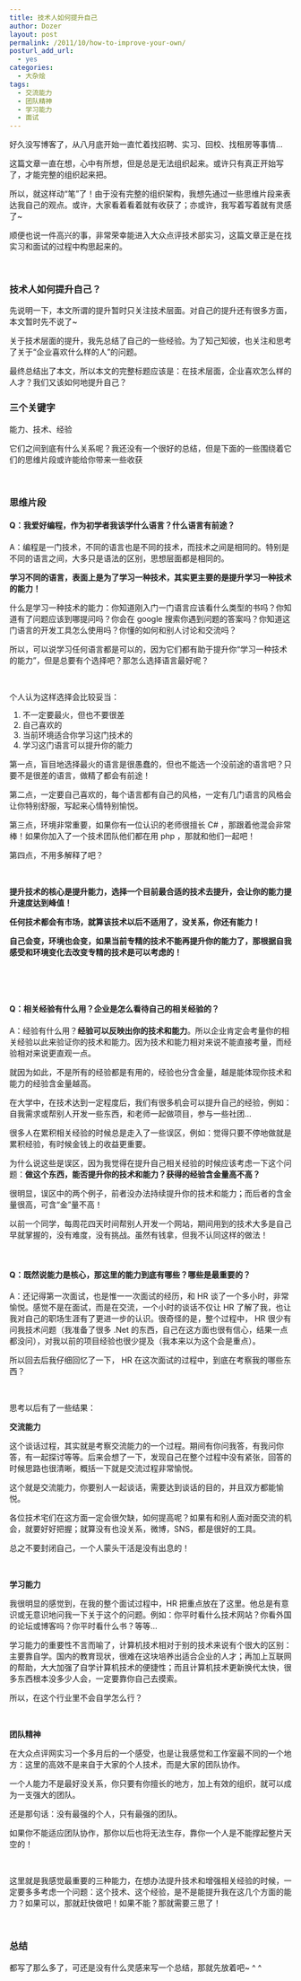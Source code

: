 ```yaml
---
title: 技术人如何提升自己
author: Dozer
layout: post
permalink: /2011/10/how-to-improve-your-own/
posturl_add_url:
  - yes
categories:
  - 大杂烩
tags:
  - 交流能力
  - 团队精神
  - 学习能力
  - 面试
---
```


好久没写博客了，从八月底开始一直忙着找招聘、实习、回校、找租房等事情…

这篇文章一直在想，心中有所想，但是总是无法组织起来。或许只有真正开始写了，才能完整的组织起来把。

所以，就这样动“笔”了！由于没有完整的组织架构，我想先通过一些思维片段来表达我自己的观点。或许，大家看着看着就有收获了；亦或许，我写着写着就有灵感了~

顺便也说一件高兴的事，非常荣幸能进入大众点评技术部实习，这篇文章正是在找实习和面试的过程中构思起来的。

&nbsp;

### <span id="i">技术人如何提升自己？</span>

先说明一下，本文所谓的提升暂时只关注技术层面。对自己的提升还有很多方面，本文暂时先不说了~

关于技术层面的提升，我先总结了自己的一些经验。为了知己知彼，也关注和思考了关于“企业喜欢什么样的人”的问题。

最终总结出了本文，所以本文的完整标题应该是：在技术层面，企业喜欢怎么样的人才？我们又该如何地提升自己？

<!--more-->

### <span id="i-2">三个关键字</span>

能力、技术、经验

它们之间到底有什么关系呢？我还没有一个很好的总结，但是下面的一些围绕着它们的思维片段或许能给你带来一些收获

&nbsp;

### <span id="i-3">思维片段</span>

#### <span id="Q"><strong>Q：我爱好编程，作为初学者我该学什么语言？什么语言有前途？</strong></span>

A：编程是一门技术，不同的语言也是不同的技术，而技术之间是相同的。特别是不同的语言之间，大多只是语法的区别，思想层面都是相同的。

**学习不同的语言，表面上是为了学习一种技术，其实更主要的是提升学习一种技术的能力！**

什么是学习一种技术的能力：你知道刚入门一门语言应该看什么类型的书吗？你知道有了问题应该到哪提问吗？你会在 google 搜索你遇到问题的答案吗？你知道这门语言的开发工具怎么使用吗？你懂的如何和别人讨论和交流吗？

所以，可以说学习任何语言都是可以的，因为它们都有助于提升你“学习一种技术的能力”，但是总要有个选择吧？那怎么选择语言最好呢？

&nbsp;

个人认为这样选择会比较妥当：

1.  <span class="Apple-style-span" style="line-height: 18px;">不一定要最火，但也不要很差</span>
2.  <span class="Apple-style-span" style="line-height: 18px;">自己喜欢的</span>
3.  <span class="Apple-style-span" style="line-height: 18px;">当前环境适合你学习这门技术的</span>
4.  <span class="Apple-style-span" style="line-height: 18px;">学习这门语言可以提升你的能力</span>

第一点，盲目地选择最火的语言是很愚蠢的，但也不能选一个没前途的语言吧？只要不是很差的语言，做精了都会有前途！

第二点，一定要自己喜欢的，每个语言都有自己的风格，一定有几门语言的风格会让你特别舒服，写起来心情特别愉悦。

第三点，环境非常重要，如果你有一位认识的老师很擅长 C# ，那跟着他混会非常棒！如果你加入了一个技术团队他们都在用 php ，那就和他们一起吧！

第四点，不用多解释了吧？

&nbsp;

**提升技术的核心是提升能力，选择一个目前最合适的技术去提升，会让你的能力提升速度达到峰值！**

**任何技术都会有市场，就算该技术以后不适用了，没关系，你还有能力！**

**自己会变，环境也会变，如果当前专精的技术不能再提升你的能力了，那根据自我感受和环境变化去改变专精的技术是可以考虑的！**

&nbsp;

&nbsp;

#### <span id="Q-2"><strong>Q：相关经验有什么用？企业是怎么看待自己的相关经验的？</strong></span>

A：经验有什么用？**经验可以反映出你的技术和能力**。所以企业肯定会考量你的相关经验以此来验证你的技术和能力。因为技术和能力相对来说不能直接考量，而经验相对来说更直观一点。

就因为如此，不是所有的经验都是有用的，经验也分含金量，越是能体现你技术和能力的经验含金量越高。

在大学中，在技术达到一定程度后，我们有很多机会可以提升自己的经验，例如：自我需求或帮别人开发一些东西，和老师一起做项目，参与一些社团…

很多人在累积相关经验的时候总是走入了一些误区，例如：觉得只要不停地做就是累积经验，有时候金钱上的收益更重要。

为什么说这些是误区，因为我觉得在提升自己相关经验的时候应该考虑一下这个问题：**做这个东西，能否提升你的技术和能力？获得的经验含金量高不高？**

很明显，误区中的两个例子，前者没办法持续提升你的技术和能力；而后者的含金量很高，可含“金”量不高！

以前一个同学，每周花四天时间帮别人开发一个网站，期间用到的技术大多是自己早就掌握的，没有难度，没有挑战。虽然有钱拿，但我不认同这样的做法！

&nbsp;

#### <span id="Q-3"><strong>Q：既然说能力是核心，那这里的能力到底有哪些？哪些是最重要的？</strong></span>

A：还记得第一次面试，也是惟一一次面试的经历，和 HR 谈了一个多小时，非常愉悦。感觉不是在面试，而是在交流，一个小时的谈话不仅让 HR 了解了我，也让我对自己的职场生涯有了更进一步的认识。很奇怪的是，整个过程中， HR 很少有问我技术问题（我准备了很多 .Net 的东西，自己在这方面也很有信心，结果一点都没问），对我以前的项目经验也很少提及（我本来以为这个会是重点）。

所以回去后我仔细回忆了一下， HR 在这次面试的过程中，到底在考察我的哪些东西？

&nbsp;

思考以后有了一些结果：

**交流能力**

这个谈话过程，其实就是考察交流能力的一个过程。期间有你问我答，有我问你答，有一起探讨等等。后来会想了一下，发现自己在整个过程中没有紧张，回答的时候思路也很清晰，概括一下就是交流过程非常愉悦。

这个就是交流能力，你要别人一起谈话，需要达到谈话的目的，并且双方都能愉悦。

各位技术宅们在这方面一定会很欠缺，如何提高呢？如果有和别人面对面交流的机会，就要好好把握；就算没有也没关系，微博，SNS，都是很好的工具。

总之不要封闭自己，一个人蒙头干活是没有出息的！

&nbsp;

**学习能力**

我很明显的感觉到，在我的整个面试过程中，HR 把重点放在了这里。他总是有意识或无意识地问我一下关于这个的问题。例如：你平时看什么技术网站？你看外国的论坛或博客吗？你平时看什么书？等等…

学习能力的重要性不言而喻了，计算机技术相对于别的技术来说有个很大的区别：主要靠自学。国内的教育现状，很难在这块培养出适合企业的人才；再加上互联网的帮助，大大加强了自学计算机技术的便捷性；而且计算机技术更新换代太快，很多东西根本没多少人会，一定要靠你自己去摸索。

所以，在这个行业里不会自学怎么行？

&nbsp;

**团队精神**

在大众点评网实习一个多月后的一个感受，也是让我感觉和工作室最不同的一个地方：这里的高效不是来自于大家的个人技术，而是大家的团队协作。

一个人能力不是最好没关系，你只要有你擅长的地方，加上有效的组织，就可以成为一支强大的团队。

还是那句话：没有最强的个人，只有最强的团队。

如果你不能适应团队协作，那你以后也将无法生存，靠你一个人是不能撑起整片天空的！

&nbsp;

这里就是我感觉最重要的三种能力，在想办法提升技术和增强相关经验的时候，一定要多多考虑一个问题：这个技术、这个经验，是不是能提升我在这几个方面的能力？如果可以，那就赶快做吧！如果不能？那就需要三思了！

&nbsp;

### <span id="i-4">总结</span>

都写了那么多了，可还是没有什么灵感来写一个总结，那就先放着吧~ ^ ^
